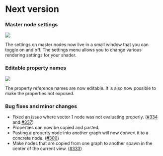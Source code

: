 # Next version

### Master node settings

![](.data/menu_settings.png)

The settings on master nodes now live in a small window that you can toggle on and off. The settings menu allows you to change various rendering settings for your shader.

### Editable property names

![](.data/editable_property_references.gif)

The property reference names are now editable. It is also now possible to make the properties not exposed.

### Bug fixes and minor changes

- Fixed an issue where vector 1 node was not evaluating properly. ([#334](https://github.com/Unity-Technologies/ShaderGraph/issues/334) and [#337](https://github.com/Unity-Technologies/ShaderGraph/issues/337))
- Properties can now be copied and pasted.
- Pasting a property node into another graph will now convert it to a concrete node. ([#300](https://github.com/Unity-Technologies/ShaderGraph/issues/300))
- Make nodes that are copied from one graph to another spawn in the center of the current view. ([#333](https://github.com/Unity-Technologies/ShaderGraph/issues/333))
